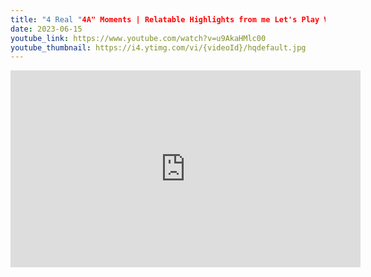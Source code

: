 ```yaml
---
title: "4 Real "4A" Moments | Relatable Highlights from me Let's Play Videos"
date: 2023-06-15
youtube_link: https://www.youtube.com/watch?v=u9AkaHMlc00
youtube_thumbnail: https://i4.ytimg.com/vi/{videoId}/hqdefault.jpg
---
```

<iframe width="560" height="315" src="https://www.youtube.com/embed/u9AkaHMlc00" title="4 Real "4A" Moments | Relatable Highlights from me Let's Play Videos" frameborder="0" allow="accelerometer; autoplay; clipboard-write; encrypted-media; gyroscope; picture-in-picture; web-share" allowfullscreen></iframe>
